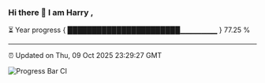### Hi there 👋 I am Harry , 

⏳ Year progress { ███████████████████████▁▁▁▁▁▁▁ } 77.25 %

---

⏰ Updated on Thu, 09 Oct 2025 23:29:27 GMT

![Progress Bar CI](https://github.com/duykhang68/duykhang68/workflows/Progress%20Bar%20CI/badge.svg)
